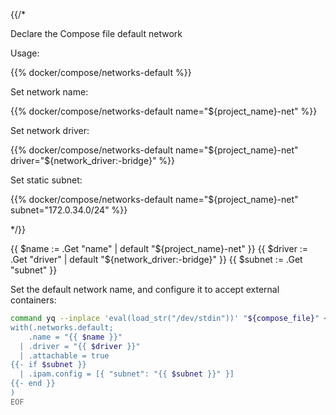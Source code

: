 {{/*

Declare the Compose file default network

Usage:

  {{% docker/compose/networks-default %}}

  Set network name:

  {{% docker/compose/networks-default name="${project_name}-net" %}}

  Set network driver:

  {{% docker/compose/networks-default name="${project_name}-net"
        driver="${network_driver:-bridge}" %}}

  Set static subnet:

  {{% docker/compose/networks-default name="${project_name}-net"
        subnet="172.0.34.0/24" %}}

*/}}

{{ $name := .Get "name" | default "${project_name}-net" }}
{{ $driver := .Get "driver" | default "${network_driver:-bridge}" }}
{{ $subnet := .Get "subnet" }}

Set the default network name, and configure it to accept external containers:

```bash
command yq --inplace 'eval(load_str("/dev/stdin"))' "${compose_file}" <<EOF
with(.networks.default;
    .name = "{{ $name }}"
  | .driver = "{{ $driver }}"
  | .attachable = true
{{- if $subnet }}
  | .ipam.config = [{ "subnet": "{{ $subnet }}" }]
{{- end }}
)
EOF
```
